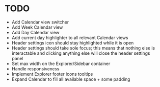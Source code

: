 # TODO
- Add Calendar view switcher
- Add Week Calendar view
- Add Day Calendar view
- Add current day highlighter to all relevant Calendar views
- Header settings icon should stay highlighted while it is open
- Header settings should take sole focus; this means that nothing else is interactable and clicking anything else will close the header settings panel
- Set max width on the Explorer/Sidebar container
- Handle responsiveness
- Implement Explorer footer icons tooltips
- Expand Calendar to fill all available space + some padding